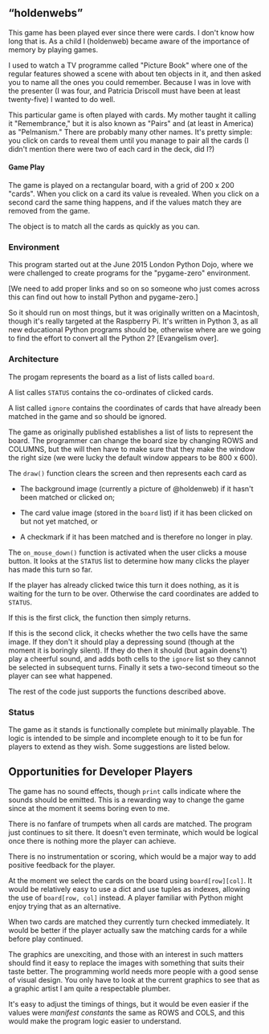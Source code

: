## “holdenwebs”

This game has been played ever since there were cards.
I don't know how long that is.
As a child I (holdenweb) became aware of the importance of
memory by playing games.

I used to watch a TV programme called "Picture Book" where
one of the regular features showed a scene with about ten objects
in it, and then asked you to name all the ones you could remember.
Because I was in love with the presenter (I was four, and Patricia
Driscoll must have been at least twenty-five) I wanted to do well.

This particular game is often played with cards.
My mother taught it calling it "Remembrance," but it
is also known as "Pairs" and (at least in America) as "Pelmanism."
There are probably many other names.
It's pretty simple: you click on cards to reveal them until you
manage to pair all the cards (I didn't mention there were two of
each card in the deck, did I?)

#### Game Play

The game is played on a rectangular board, with a grid of 200 x 200
"cards". When you click on a card its value is revealed. When you
click on a second card the same thing happens, and if the values
match they are removed from the game.

The object is to match all the cards as quickly as you can.

### Environment

This program started out at the June 2015 London Python Dojo, where we were
challenged to create programs for the "pygame-zero" environment.

[We need to add proper links and so on so someone who just comes
across this can find out how to install Python and pygame-zero.]

So it should run on most things, but it was originally
written on a Macintosh, though it's really targeted at
the Raspberry Pi. It's written in Python 3, as all new educational
Python programs should be, otherwise where are we going to find the
effort to convert all the Python 2? [Evangelism over].

### Architecture

The progam represents the board as a list of lists called `board`.

A list calles `STATUS` contains the co-ordinates of clicked cards.

A list called `ignore` contains the coordinates of cards that have
already been matched in the game and so should be ignored.

The game as originally published establishes a list of lists
to represent the board. The programmer can change the board
size by changing ROWS and COLUMNS, but the will then have to
make sure that they make the window the right size (we were
lucky the default window appears to be 800 x 600).

The `draw()` function clears the screen and then represents each
card as

 * The background image (currently a picture of @holdenweb)
   if it hasn't been matched or clicked on;

 * The card value image (stored in the `board` list) if it has
   been clicked on but not yet matched, or

 * A checkmark if it has been matched and is therefore no longer
   in play.

The `on_mouse_down()` function is activated when the user clicks
a mouse button. It looks at the `STATUS` list to determine
how many clicks the player has made this turn so far.

If the player has already clicked twice this turn it does nothing,
as it is waiting for the turn to be over. Otherwise the card
coordinates are added to `STATUS`.

If this is the first click, the function then simply returns.

If this is the second click, it checks whether the two cells have the
same image. If they don't it should play a depressing sound (though at
the moment it is boringly silent). If they do then it should (but again
doens't) play a cheerful sound, and adds both cells to the `ignore` list
so they cannot be selected in subsequent turns. Finally it sets a
two-second timeout so the player can see what happened.

The rest of the code just supports the functions described above.

### Status

The game as it stands is functionally complete but minimally playable.
The logic is intended to be simple and incomplete enough to it to
be fun for players to extend as they wish.
Some suggestions are listed below.

## Opportunities for Developer Players

The game has no sound effects, though `print` calls indicate where
the sounds should be emitted. This is a rewarding way to change the
game since at the moment it seems boring even to me.

There is no fanfare of trumpets when all cards are matched.
The program just continues to sit there.
It doesn't even terminate, which would be logical once there
is nothing more the player can achieve.

There is no instrumentation or scoring, which would be a major
way to add positive feedback for the player.

At the moment we select the cards on the board using `board[row][col]`.
It would be relatively easy to use a dict and use tuples as
indexes, allowing the use of `board[row, col]` instead.
A player familiar with Python might enjoy trying that as an
alternative.

When two cards are matched they currently turn checked immediately.
It would be better if the player actually saw the matching cards
for a while before play continued.

The graphics are unexciting, and those with an interest in such matters
should find it easy to replace the images with something that suits their
taste better. The programming world needs more people with a good sense
of visual design. You only have to look at the current graphics to see
that as a graphic artist I am quite a respectable plumber.

It's easy to adjust the timings of things, but it would be even easier
if the values were _manifest constants_ the same as ROWS and COLS, and
this would make the program logic easier to understand.

